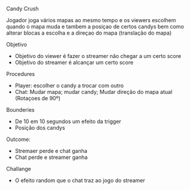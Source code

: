Candy Crush

Jogador joga vários mapas ao mesmo tempo e os viewers escolhem quando o mapa muda e tambem a posiçao de certos candys bem como alterar blocas a escolha e a direçao do mapa (translação do mapa) 

Objetivo
- Objetivo do viewer é fazer o streamer não chegar a um certo score
- Objetivo do streamer é alcançar um certo score

Procedures 
- Player: escolher o candy a trocar com outro
- Chat: Mudar mapa; mudar candy; Mudar direção do mapa atual (Rotaçoes de 90º)

Bounderies
- De 10 em 10 segundos um efeito da trigger
- Posição dos candys

Outcome:
- Stremaer perde e chat ganha
- Chat perde e streamer ganha

Challange
- O efeito random que o chat traz ao jogo do streamer